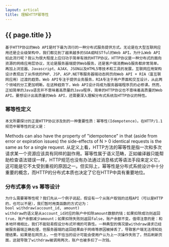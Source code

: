 ```yaml
---
layout: artical
title: 理解HTTP幂等性
---
```


## {{ page.title }}

    基于HTTP协议的Web API是时下最为流行的一种分布式服务提供方式。无论是在大型互联网应用还是企业级架构中，我们都见到了越来越多的SOA或RESTful的Web API。为什么Web API如此流行呢？我认为很大程度上应归功于简单有效的HTTP协议。HTTP协议是一种分布式的面向资源的网络应用层协议，无论是服务器端提供Web服务，还是客户端消费Web服务都非常简单。再加上浏览器、Javascript、AJAX、JSON以及HTML5等技术和工具的发展，互联网应用架构设计表现出了从传统的PHP、JSP、ASP.NET等服务器端动态网页向Web API + RIA（富互联网应用）过渡的趋势。Web API专注于提供业务服务，RIA专注于用户界面和交互设计，从此两个领域的分工更加明晰。在这种趋势下，Web API设计将成为服务器端程序员的必修课。然而，正如简单的Java语言并不意味着高质量的Java程序，简单的HTTP协议也不意味着高质量的Web API。要想设计出高质量的Web API，还需要深入理解分布式系统及HTTP协议的特性。

### 幂等性定义

    本文所要探讨的正是HTTP协议涉及到的一种重要性质：幂等性(Idempotence)。在HTTP/1.1规范中幂等性的定义是：
Methods can also have the property of "idempotence" in that (aside from error or expiration issues) the side-effects of N > 0 identical requests is the same as for a single request.
从定义上看，HTTP方法的幂等性是指一次和多次请求某一个资源应该具有同样的副作用。幂等性属于语义范畴，正如编译器只能帮助检查语法错误一样，HTTP规范也没有办法通过消息格式等语法手段来定义它，这可能是它不太受到重视的原因之一。但实际上，幂等性是分布式系统设计中十分重要的概念，而HTTP的分布式本质也决定了它在HTTP中具有重要地位。

### 分布式事务 vs 幂等设计

    为什么需要幂等性呢？我们先从一个例子说起，假设有一个从账户取钱的远程API（可以是HTTP的，也可以不是），我们暂时用类函数的方式记为：
    bool withdraw(account_id, amount)
    withdraw的语义是从account_id对应的账户中扣除amount数额的钱；如果扣除成功则返回true，账户余额减少amount；如果扣除失败则返回false，账户余额不变。值得注意的是：和本地环境相比，我们不能轻易假设分布式环境的可靠性。一种典型的情况是withdraw请求已经被服务器端正确处理，但服务器端的返回结果由于网络等原因被掉丢了，导致客户端无法得知处理结果。如果是在网页上，一些不恰当的设计可能会使用户认为上一次操作失败了，然后刷新页面，这就导致了withdraw被调用两次，账户也被多扣了一次钱。